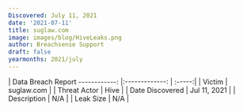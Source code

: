 ```yaml
---
Discovered: July 11, 2021
date: '2021-07-11'
title: suglaw.com
image: images/blog/HiveLeaks.png
author: Breachsense Support
draft: false
yearmonths: 2021/july
---
```



| Data Breach Report
------------:   |:-------------:    | :-----:|
| Victim    | suglaw.com      | 
| Threat Actor    | Hive      | 
| Date Discovered    | Jul 11, 2021      | 
| Description    | N/A      | 
| Leak Size    | N/A      | 

